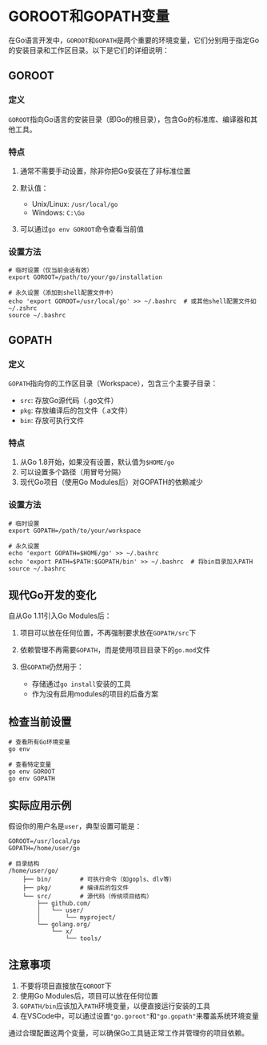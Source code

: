 # GOROOT和GOPATH变量

在Go语言开发中，`GOROOT`​和`GOPATH`​是两个重要的环境变量，它们分别用于指定Go的安装目录和工作区目录。以下是它们的详细说明：

## GOROOT

### 定义

​`GOROOT`​指向Go语言的安装目录（即Go的根目录），包含Go的标准库、编译器和其他工具。

### 特点

1. 通常不需要手动设置，除非你把Go安装在了非标准位置
2. 默认值：

    - Unix/Linux: `/usr/local/go`​
    - Windows: `C:\Go`​
3. 可以通过`go env GOROOT`​命令查看当前值

### 设置方法

```
# 临时设置（仅当前会话有效）
export GOROOT=/path/to/your/go/installation

# 永久设置（添加到shell配置文件中）
echo 'export GOROOT=/usr/local/go' >> ~/.bashrc  # 或其他shell配置文件如~/.zshrc
source ~/.bashrc
```

## GOPATH

### 定义

​`GOPATH`​指向你的工作区目录（Workspace），包含三个主要子目录：

- ​`src`​: 存放Go源代码（.go文件）
- ​`pkg`​: 存放编译后的包文件（.a文件）
- ​`bin`​: 存放可执行文件

### 特点

1. 从Go 1.8开始，如果没有设置，默认值为`$HOME/go`​
2. 可以设置多个路径（用冒号分隔）
3. 现代Go项目（使用Go Modules后）对GOPATH的依赖减少

### 设置方法

```
# 临时设置
export GOPATH=/path/to/your/workspace

# 永久设置
echo 'export GOPATH=$HOME/go' >> ~/.bashrc
echo 'export PATH=$PATH:$GOPATH/bin' >> ~/.bashrc  # 将bin目录加入PATH
source ~/.bashrc
```

## 现代Go开发的变化

自从Go 1.11引入Go Modules后：

1. 项目可以放在任何位置，不再强制要求放在`GOPATH/src`​下
2. 依赖管理不再需要`GOPATH`​，而是使用项目目录下的`go.mod`​文件
3. 但`GOPATH`​仍然用于：

    - 存储通过`go install`​安装的工具
    - 作为没有启用modules的项目的后备方案

## 检查当前设置

```
# 查看所有Go环境变量
go env

# 查看特定变量
go env GOROOT
go env GOPATH
```

## 实际应用示例

假设你的用户名是`user`​，典型设置可能是：

```
GOROOT=/usr/local/go
GOPATH=/home/user/go

# 目录结构
/home/user/go/
    ├── bin/        # 可执行命令（如gopls、dlv等）
    ├── pkg/        # 编译后的包文件
    └── src/        # 源代码（传统项目结构）
        ├── github.com/
        │   └── user/
        │       └── myproject/
        └── golang.org/
            └── x/
                └── tools/
```

## 注意事项

1. 不要将项目直接放在`GOROOT`​下
2. 使用Go Modules后，项目可以放在任何位置
3. ​`GOPATH/bin`​应该加入`PATH`​环境变量，以便直接运行安装的工具
4. 在VSCode中，可以通过设置`"go.goroot"`​和`"go.gopath"`​来覆盖系统环境变量

通过合理配置这两个变量，可以确保Go工具链正常工作并管理你的项目依赖。

‍
